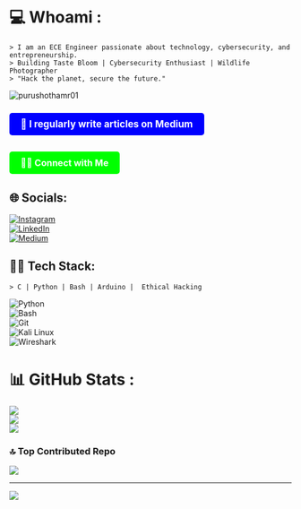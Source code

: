 
# 💻 Whoami :
```shell
> I am an ECE Engineer passionate about technology, cybersecurity, and entrepreneurship.
> Building Taste Bloom | Cybersecurity Enthusiast | Wildlife Photographer
> "Hack the planet, secure the future."
```
<p align="left"> <img src="https://komarev.com/ghpvc/?username=purushothamr01&label=Profile%20views&color=0e75b6&style=flat" alt="purushothamr01" /> </p>
<h3><a href="mailto:https://medium.com/@Purushothamr" style="display: inline-block; padding: 10px 20px; font-size: 17px; font-weight: bold; color: white; background-color: 	#0000ff; text-decoration: none; border-radius: 5px;">📝 I regularly write articles on Medium</a></h3>
<h2><a href="mailto:purushothamr242@gmail.com" style="display: inline-block; padding: 10px 20px; font-size: 16px; font-weight: bold; color: white; background-color: #00ff00; text-decoration: none; border-radius: 5px;">🕵️‍♂️ Connect with Me</a></h2>

## 🌐 Socials:
[![Instagram](https://img.shields.io/badge/Instagram-%23E4405F.svg?logo=Instagram&logoColor=white)](https://instagram.com/purushothamr_)  
[![LinkedIn](https://img.shields.io/badge/LinkedIn-%230077B5.svg?logo=linkedin&logoColor=white)](https://linkedin.com/in/purushothamr06)  
[![Medium](https://img.shields.io/badge/Medium-12100E?logo=medium&logoColor=white)](https://medium.com/@Purushothamr)  

## 🏴‍☠️ Tech Stack:
```shell
> C | Python | Bash | Arduino |  Ethical Hacking
```
![Python](https://img.shields.io/badge/python-3670A0?style=plastic&logo=python&logoColor=ffdd54)  
![Bash](https://img.shields.io/badge/bash_script-%23121011.svg?style=plastic&logo=gnu-bash&logoColor=white)  
![Git](https://img.shields.io/badge/git-%23F05033.svg?style=plastic&logo=git&logoColor=white)  
![Kali Linux](https://img.shields.io/badge/Kali_Linux-557C94?style=plastic&logo=kali-linux&logoColor=white)  
![Wireshark](https://img.shields.io/badge/Wireshark-%231281C0.svg?style=plastic&logo=wireshark&logoColor=white)  

# 📊 GitHub Stats :
![](https://github-readme-stats.vercel.app/api?username=purushothamr01&theme=tokyonight&hide_border=false&include_all_commits=false&count_private=false)<br/>
![](https://github-readme-streak-stats.herokuapp.com/?user=purushothamr01&theme=tokyonight&hide_border=false)<br/>
![](https://github-readme-stats.vercel.app/api/top-langs/?username=purushothamr01&theme=tokyonight&hide_border=false&include_all_commits=false&count_private=false&layout=compact)


### 🔝 Top Contributed Repo
![](https://github-contributor-stats.vercel.app/api?username=purushothamr01&limit=5&theme=calm&combine_all_yearly_contributions=true)



---
[![](https://visitcount.itsvg.in/api?id=purushothamr01&icon=10&color=0)](https://visitcount.itsvg.in)

<!-- Dark Themed GitHub Profile by @Purushothamr -->
